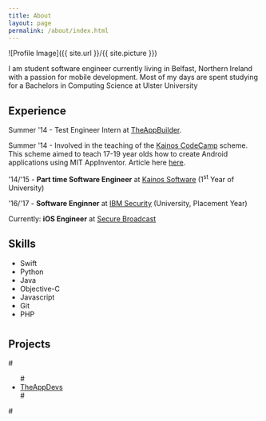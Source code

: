 ```yaml
---
title: About
layout: page
permalink: /about/index.html
---
```

![Profile Image]({{ site.url }}/{{ site.picture }})

<p>I am student software engineer currently living in Belfast, Northern Ireland with a passion for mobile development. Most of my days are spent studying for a Bachelors in Computing Science at Ulster University</p>

<h2>Experience</h2>

<p>Summer '14 - Test Engineer Intern at <a href="http://www.theappbuilder.com/">TheAppBuilder</a>.</p>

<p>Summer '14 - Involved in the teaching of the  <a href="https://codecamp.kainos.com/">Kainos CodeCamp</a> scheme. This scheme aimed to teach 17-19 year olds how to create Android applications using MIT AppInventor. Article here <a href="https://codecamp.kainos.com/meet-mentor/">here</a>.</p>

<p>'14/'15 - <strong>Part time Software Engineer</strong> at <a href="https://www.kainos.com/">Kainos Software</a> (1<sup>st</sup> Year of University)</p>
<p>'16/'17 -  <strong>Software Enginner</strong> at <a href="https://www-03.ibm.com/security/">IBM Security</a> (University, Placement Year)</p>
<p>Currently: <strong>iOS Engineer</strong> at <a href="http://www.securebroadcast.com/">Secure Broadcast</a></p>


<h2>Skills</h2>
<ul class="skill-list">
	<li>Swift</li>
	<li>Python</li>
	<li>Java</li>
	<li>Objective-C</li>
	<li>Javascript</li>
	<li>Git</li>
	<li>PHP</li>
</ul>

#
<h2>Projects</h2>
#<ul>
#	<li><a href="http://theappdevs.com/">TheAppDevs</a></li>
#</ul>
#
